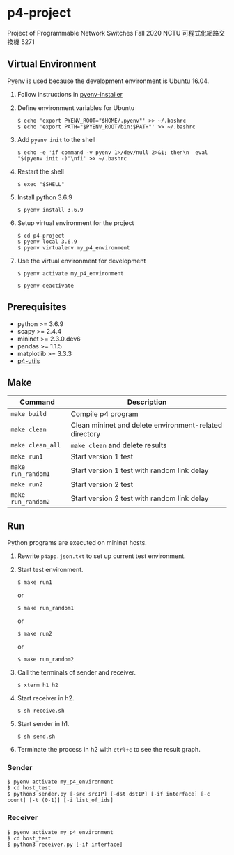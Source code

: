 # p4-project
Project of Programmable Network Switches Fall 2020 NCTU 可程式化網路交換機 5271



## Virtual Environment  
Pyenv is used because the development environment is Ubuntu 16.04.  
1. Follow instructions in [pyenv-installer](https://github.com/pyenv/pyenv-installer)  

2. Define environment variables for Ubuntu  
    ```shell
    $ echo 'export PYENV_ROOT="$HOME/.pyenv"' >> ~/.bashrc
    $ echo 'export PATH="$PYENV_ROOT/bin:$PATH"' >> ~/.bashrc
    ```

3. Add `pyenv init` to the shell  
    ```shell
    $ echo -e 'if command -v pyenv 1>/dev/null 2>&1; then\n  eval "$(pyenv init -)"\nfi' >> ~/.bashrc
    ```

4. Restart the shell  
    ```shell
    $ exec "$SHELL"
    ```

5. Install python 3.6.9  
    ```shell
    $ pyenv install 3.6.9
    ```

6. Setup virtual environment for the project  
    ```shell
    $ cd p4-project
    $ pyenv local 3.6.9
    $ pyenv virtualenv my_p4_environment
    ```

7. Use the virtual environment for development  
    ```shell
    $ pyenv activate my_p4_environment
    ```
    ```shell
    $ pyenv deactivate
    ```



## Prerequisites
* python >= 3.6.9
* scapy >= 2.4.4
* mininet >= 2.3.0.dev6
* pandas >= 1.1.5
* matplotlib >= 3.3.3
* [p4-utils](https://github.com/nsg-ethz/p4-utils)



## Make
|Command|Description|
|---|---|
|`make build`|Compile p4 program|
|`make clean`|Clean mininet and delete environment-related directory|
|`make clean_all`|`make clean` and delete results|
|`make run1`|Start version 1 test|
|`make run_random1`|Start version 1 test with random link delay|
|`make run2`|Start version 2 test|
|`make run_random2`|Start version 2 test with random link delay|



## Run  
Python programs are executed on mininet hosts.

1. Rewrite `p4app.json.txt` to set up current test environment.

2. Start test environment.  
   ```shell
   $ make run1
   ```  
   or  
   ```shell
   $ make run_random1
   ```  
   or  
   ```shell
   $ make run2
   ```  
   or  
   ```shell
   $ make run_random2
   ```

3. Call the terminals of sender and receiver.
   ```shell
   $ xterm h1 h2
   ```

4. Start receiver in h2.
   ```shell
   $ sh receive.sh
   ```

5. Start sender in h1.
   ```shell
   $ sh send.sh
   ```

6. Terminate the process in h2 with `ctrl+c` to see the result graph.

### Sender  
   ```shell
   $ pyenv activate my_p4_environment
   $ cd host_test
   $ python3 sender.py [-src srcIP] [-dst dstIP] [-if interface] [-c count] [-t (0-1)] [-i list_of_ids]
   ```

### Receiver  
   ```shell
   $ pyenv activate my_p4_environment
   $ cd host_test
   $ python3 receiver.py [-if interface]
   ```
